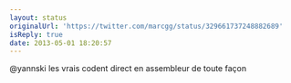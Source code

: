```yaml
---
layout: status
originalUrl: 'https://twitter.com/marcgg/status/329661737248882689'
isReply: true
date: 2013-05-01 18:20:57
---
```


@yannski les vrais codent direct en assembleur de toute façon
